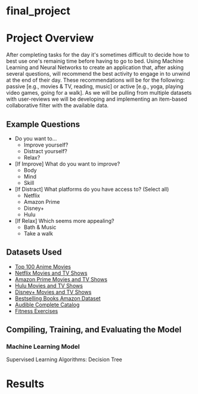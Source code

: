 # final_project

# Project Overview
After completing tasks for the day it's sometimes difficult to decide how to best use one's remainig time before having to go to bed. Using Machine Learning and Neural Networks to create an application that, after asking several questions, will recommend the best activity to engage in to unwind at the end of their day. These recommendations will be for the following: passive [e.g., movies & TV, reading, music] or active [e.g., yoga, playing video games, going for a walk]. As we will be pulling from multiple datasets with user-reviews we will be developing and implementing an item-based collaborative filter with the available data.

## Example Questions

 - Do you want to...
    - Improve yourself?
    - Distract yourself?
    - Relax?
 - [If Improve] What do you want to improve?
    - Body
    - Mind
    - Skill
 - [If Distract] What platforms do you have access to? (Select all)
    - Netflix
    - Amazon Prime
    - Disney+
    - Hulu
 - [If Relax] Which seems more appealing?
    - Bath & Music
    - Take a walk

## Datasets Used
 - [Top 100 Anime Movies](https://www.kaggle.com/datasets/ayessa/top-100-anime-movies-imdb)
 - [Netflix Movies and TV Shows](https://www.kaggle.com/datasets/shivamb/netflix-shows)
 - [Amazon Prime Movies and TV Shows](https://www.kaggle.com/datasets/shivamb/amazon-prime-movies-and-tv-shows)
 - [Hulu Movies and TV Shows](https://www.kaggle.com/datasets/shivamb/hulu-movies-and-tv-shows)
 - [Disney+ Movies and TV Shows](https://www.kaggle.com/datasets/shivamb/disney-movies-and-tv-shows)
 - [Bestselling Books Amazon Dataset](https://www.kaggle.com/datasets/shreyamishra0307/bestselling-books-amazon-dataset)
 - [Audible Complete Catalog](https://www.kaggle.com/datasets/amritvirsinghx/audible-complete-catalog)
 - [Fitness Exercises](https://www.kaggle.com/datasets/edoardoba/fitness-exercises-with-animations)


## Compiling, Training, and Evaluating the Model

### Machine Learning Model
Supervised Learning Algorithms: Decision Tree

# Results